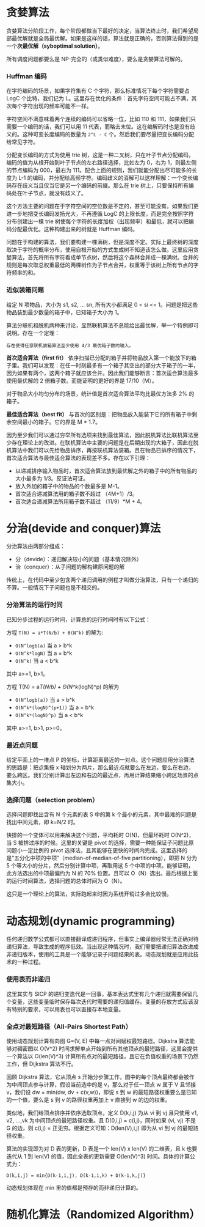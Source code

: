 # 贪婪算法

贪婪算法分阶段工作，每个阶段都做当下最好的决定，当算法终止时，我们希望局部最优解就是全局最优解。如果是这样的话，算法就是正确的，否则算法得到的是一个**次最优解（syboptimal solution）**。

所有调度问题都要么是 NP-完全的（或类似难度），要么是贪婪算法可解的。

### Huffman 编码

在字符编码的场景，如果字符集有 C 个字符，那么标准情况下每个字符需要占 LogC 个比特，我们记为 L。这里存在优化的条件：首先字符空间可能占不满，其次每个字符出现的频率可能不一样。

字符空间不满意味着两个连续的编码可以省略一位，比如 110 和 111，如果我们只需要一个编码的话，我们可以用 11 代表，而略去末位。这在编解码时也是没有歧义的。这种可变长度编码的数量为 `2^L - C` 个。然后我们要尽量把变长编码分配给常见字符。

分配变长编码的方式为使用 trie 树，这是一种二叉树，只在叶子节点分配编码，编码的值为从根开始到叶子节点的左右路径选择，比如左为 0，右为 1，则最左侧的节点编码为 000，最右为 111。配合上面的规则，我们就能分配出尽可能多的长度为 L-1 的编码，并分配给高频字符。编码歧义的消解可以这样理解：一个变长编码存在歧义当且仅当它是另一个编码的前缀。那么在 trie 树上，只要保持所有编码处在叶子节点，就没有歧义了。

这个方法主要的问题在于字符空间的空位数是不定的，甚至可能没有。如果我们更进一步地把变长编码发扬光大，不再遵循 LogC 的上限长度，而是完全按照字符分布创建出一棵 trie 树使每个字符的长度加权（出现频率）和最低，就可以把编码分配最优化。这种构建出来的树就是 Huffman 编码。

问题在于构建的算法，我们要构建一棵满树，但是深度不定。实际上最终树的深度取决于字符的概率分布，使用自根开始的方式生成树不知道该怎么做。这里应用贪婪算法，首先将所有字符看成单节点树，然后将这个森林合并成一棵满树。合并的规则是每次取总权重最低的两棵树作为子节点合并，权重等于该树上所有节点的字符频率的和。

### 近似装箱问题

给定 N 项物品，大小为 s1, s2, ... sn, 所有大小都满足 0 < si <= 1。问题是把这些物品装到最少数量的箱子中，已知箱子大小为 1。

算法分联机和脱机两种来讨论，显然联机算法不总能给出最优解，举一个特例即可说明。存在一个定理：

    存在使得任意联机装箱算法至少使用 4/3 最优箱子数的输入。

**首次适合算法（first fit）** 依序扫描已分配的箱子并将物品放入第一个能放下的箱子里。我们可以发现：在任一时刻最多有一个箱子其空出的部分大于箱子的一半，因为如果有两个，这两个箱子就应该合并。因此我们能够断言：首次适合算法最多使用最优解的 2 倍箱子数。而能证明的更好的界是 17/10（M）。

对于物品大小均匀分布的场景，统计值是首次适合算法平均比最优方法多 2% 的箱子。

**最佳适合算法（best fit）** 与首次的区别是：把物品放入能装下它的所有箱子中剩余空间最小的箱子。它的界是 M * 1.7。

因为至少我们可以通过穷举所有选项来找到最佳算法，因此脱机算法比联机算法至少存在理论上的改进。在联机算法中主要的问题是在后期出现的大箱子，因此在脱机算法中我们可以先给物品排序，再按联机算法装箱。且在物品已排序的情况下，首次适合算法与最佳适合算法的表现差不多。存在以下引理：

- 以递减排序输入物品时，首次适合算法放到最优解之外的箱子中的所有物品的大小最多为 1/3。反证法可证。
- 放入外加的箱子中的物品的个数最多是 M-1。
- 首次适合递减算法用的箱子数不超过 （4M+1）/3。
- 首次适合递减算法所用箱子数不超过 （11/9）*M + 4。

# 分治(devide and conquer)算法

分治算法由两部分组成：

- 分（devide）：递归解决较小的问题（基本情况除外）
- 治（conquer）：从子问题的解构建原问题的解

传统上，在代码中至少包含两个递归调用的例程才叫做分治算法，只有一个递归的不算。一般情况下子问题也是不相交的。

### 分治算法的运行时间

已知分步过程的运行时间，计算总的运行时间时有以下公式：

方程 `T(N) = a*T(N/b) + Θ(N^k)` 的解为:

- `O(N^logb(a)` 当 a > b^k
- `O(N^k*logN)` 当 a = b^k
- `O(N^k)` 当 a < b^k

其中 a>=1, b>1。

方程 T(N) = a*T(N/b) + Θ(N^k*(logN)^p) 的解为

- `O(N^logb(a))` 当 a > b^k
- `O(N^k*(logN)^(p+1))` 当 a = b^k
- `O(N^k*(logN)^p)` 当 a < b^k

其中 a>=1, b>1, p>=0。

### 最近点问题

给定平面上的一堆点 P 的坐标，计算距离最近的一对点。这个问题应用分治算法的思路是：把点集按 x 轴划分为两片，那么最近点就要么在左边，要么在右边，要么跨区。我们分别计算出左边和右边的最近点，再用计算结果缩小跨区场景的点集大小。

### 选择问题（selection problem）

选择问题即找出含有 N 个元素的表 S 中的第 k 个最小的元素，其中最难的问题是找出中间元素，即 k=N/2 时。

快排的一个变体可以用来解决这个问题，平均耗时 O(N)，但最坏耗时 O(N^2)，当 S 被排过序的时候。这里的关键是 pivot 的选择，需要一种能保证子问题比原问题小一定比例的 pivot 选择法，且其能够在更快的时间内完成。这里选择的是“五分化中项的中项”（median-of-median-of-five partitioning），即把 N 分为 5 个等大小的分片，然后分别计算中项，再取用这 5 个中项的中项。能够证明，此方法选出的中项最偏约为 N 的 70% 位置。且可以 O（N）选出。最后根据上面的运行时间算法，选择问题的总体时间为 O（N）。

这只是一个理论上的算法，实际跑起来时因为系统开销过多会比较慢。

# 动态规划(dynamic programming)

任何递归数学公式都可以直接翻译成递归程序，但事实上编译器经常无法正确对待递归算法，导致生成的程序低效。当出现这种情况时，我们需要把递归算法改进成非递归版本，使用的工具是一个能够记录子问题结果的表。动态规划就是应用此技术的一种过程。

### 使用表而非递归

这里其实与 SICP 的递归变迭代是一回事，基本表达式里有几个递归就需要保留几个变量，这些变量临时保存每次迭代时需要的递归值缓存。变量的存放方式应该没有特别的要求，可以用表也可以直接存本地变量。

### 全点对最短路径（All-Pairs Shortest Path）

使用动态规划计算有向图 G=(V, E) 中每一点对间赋权最短路径。Dijkstra 算法能够对稠密图以 O(V^2) 时间求解单点开始到所有其他顶点的最短路径，这里会提供一个算法以 O(len(V)^3) 计算所有点对的最短路径，且它在负值权重的场景下仍然工作，但 Dijkstra 算法不行。

回顾 Dijkstra 算法，它从顶点 s 开始分步骤工作，图中的每个顶点最终都会被作为中间顶点参与计算，假设当前选中的是 v，那么对于任一顶点 w 属于 V 且邻接 v，我们设 dw = min(dw, dv + c(v,w))，即说 s 到 w 的最短路径权重要么是已知的一个值，要么是 s 到 v 的路径权重再加上 v 直接到 w 的边的权重。

类似地，我们给顶点排序并依序选取顶点，定义 D(k,i,j) 为从 vi 到 vj 且只使用 v1, v2, ...,vk 为中间顶点的最短路径权重。且 D(0,i,j) = c(i,j)，同时如果 (vi, vj) 不是 G 的边，则 c(i,j) = 正无穷。根据定义可知：D(len(V),i,j) 即为从 vi 到 vj 的最短路径权重。

算法的实现即为对 D 表的更新，D 表是一个 len(V) x len(V) 的二维表，且 k 也要迭代从 1 到 len(V) 的值，因此全表的更新需要 O(len(V)^3) 时间。具体的计算公式为：

    D(k,i,j) = min{D(k-1,i,j), D(k-1,i,k) + D(k-1,k,j)}

动态规划体现在 min 里的值都是预存的而非递归计算的。

# 随机化算法（Randomized Algorithm）


